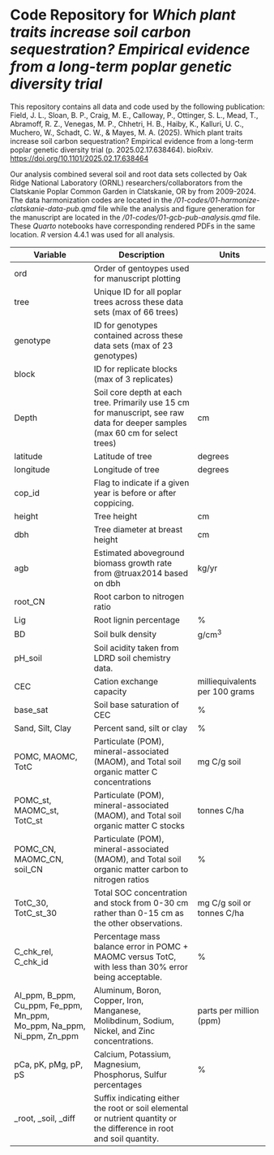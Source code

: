 # Code Repository for *Which plant traits increase soil carbon sequestration? Empirical evidence from a long-term poplar genetic diversity trial*
This repository contains all data and code used by the following publication:
Field, J. L., Sloan, B. P., Craig, M. E., Calloway, P., Ottinger, S. L., Mead, T., Abramoff, R. Z., Venegas, M. P., Chhetri, H. B., Haiby, K., Kalluri, U. C., Muchero, W., Schadt, C. W., & Mayes, M. A. (2025). Which plant traits increase soil carbon sequestration? Empirical evidence from a long-term poplar genetic diversity trial (p. 2025.02.17.638464). bioRxiv. https://doi.org/10.1101/2025.02.17.638464

Our analysis combined several soil and root data sets collected by Oak Ridge National Laboratory (ORNL) researchers/collaborators from the Clatskanie Poplar Common Garden in Clatskanie, OR by from 2009-2024. The data harmonization codes are located in the */01-codes/01-harmonize-clatskanie-data-pub.qmd* file while the analysis and figure generation for the manuscript are located in the */01-codes/01-gcb-pub-analysis.qmd* file. These *Quarto* notebooks have corresponding rendered PDFs in the same location. *R* version 4.4.1 was used for all analysis. 

| Variable                                                              | Description                                                                                                                    | Units                          |
|------------------------|------------------------|------------------------|
| ord                                                                   | Order of gentoypes used for manuscript plotting                                                                                |                                |
| tree                                                                  | Unique ID for all poplar trees across these data sets (max of 66 trees)                                                        |                                |
| genotype                                                              | ID for genotypes contained across these data sets (max of 23 genotypes)                                                        |                                |
| block                                                                 | ID for replicate blocks (max of 3 replicates)                                                                                  |                                |
| Depth                                                                 | Soil core depth at each tree. Primarily use 15 cm for manuscript, see raw data for deeper samples (max 60 cm for select trees) | cm                             |
| latitude                                                              | Latitude of tree                                                                                                               | degrees                        |
| longitude                                                             | Longitude of tree                                                                                                              | degrees                        |
| cop_id                                                                | Flag to indicate if a given year is before or after coppicing.                                                                 |                                |
| height                                                                | Tree height                                                                                                                    | cm                             |
| dbh                                                                   | Tree diameter at breast height                                                                                                 | cm                             |
| agb                                                                   | Estimated aboveground biomass growth rate from @truax2014 based on dbh                                                                     | kg/yr                             |
| root_CN                                                               | Root carbon to nitrogen ratio                                                                                                  |                                |
| Lig                                                                   | Root lignin percentage                                                                                                         | \%                             |
| BD                                                                    | Soil bulk density                                                                                                              | g/cm$^3$                       |
| pH_soil                                                               | Soil acidity taken from LDRD soil chemistry data.                                                                              |                                |
| CEC                                                                   | Cation exchange capacity                                                                                                       | milliequivalents per 100 grams |
| base_sat                                                              | Soil base saturation of CEC                                                                                                    | \%                             |
| Sand, Silt, Clay                                                      | Percent sand, silt or clay                                                                                                     | \%                             |
| POMC, MAOMC, TotC                                                     | Particulate (POM), mineral-associated (MAOM), and Total soil organic matter C concentrations                                   | mg C/g soil                    |
| POMC_st, MAOMC_st, TotC_st                                            | Particulate (POM), mineral-associated (MAOM), and Total soil organic matter C stocks                                           | tonnes C/ha                    |
| POMC_CN, MAOMC_CN, soil_CN                                            | Particulate (POM), mineral-associated (MAOM), and Total soil organic matter carbon to nitrogen ratios                          | \%                             |
| TotC_30, TotC_st_30                                                   | Total SOC concentration and stock from 0-30 cm rather than 0-15 cm as the other observations.                                  | mg C/g soil or tonnes C/ha     |
| C_chk_rel, C_chk_id                                                   | Percentage mass balance error in POMC + MAOMC versus TotC, with less than 30% error being acceptable.                          | \%                             |
| Al_ppm, B_ppm, Cu_ppm, Fe_ppm, Mn_ppm, Mo_ppm, Na_ppm, Ni_ppm, Zn_ppm | Aluminum, Boron, Copper, Iron, Manganese, Molibdinum, Sodium, Nickel, and Zinc concentrations.                                 | parts per million (ppm)        |
| pCa, pK, pMg, pP, pS                                                  | Calcium, Potassium, Magnesium, Phosphorus, Sulfur percentages                                                                  | \%                             |
| \_root, \_soil, \_diff                                                | Suffix indicating either the root or soil elemental or nutrient quantity or the difference in root and soil quantity.          |                   |
